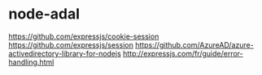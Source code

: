 # node-adal
https://github.com/expressjs/cookie-session
https://github.com/expressjs/session
https://github.com/AzureAD/azure-activedirectory-library-for-nodejs
http://expressjs.com/fr/guide/error-handling.html